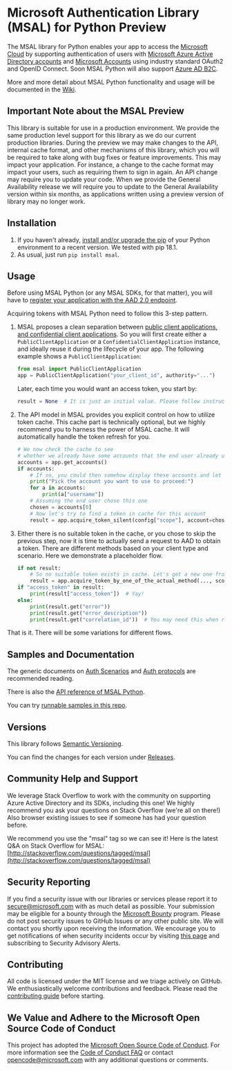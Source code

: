 # Microsoft Authentication Library (MSAL) for Python Preview

The MSAL library for Python enables your app to access the
[Microsoft Cloud](https://cloud.microsoft.com)
by supporting authentication of users with
[Microsoft Azure Active Directory accounts](https://azure.microsoft.com/en-us/services/active-directory/)
and [Microsoft Accounts](https://account.microsoft.com) using industry standard OAuth2 and OpenID Connect.
Soon MSAL Python will also support [Azure AD B2C](https://azure.microsoft.com/services/active-directory-b2c/).

More and more detail about MSAL Python functionality and usage will be documented in the
[Wiki](https://github.com/AzureAD/microsoft-authentication-library-for-python/wiki).

## Important Note about the MSAL Preview

This library is suitable for use in a production environment.
We provide the same production level support for this library as we do our current production libraries.
During the preview we may make changes to the API, internal cache format, and other mechanisms of this library,
which you will be required to take along with bug fixes or feature improvements.
This may impact your application.
For instance, a change to the cache format may impact your users, such as requiring them to sign in again.
An API change may require you to update your code.
When we provide the General Availability release
we will require you to update to the General Availability version within six months,
as applications written using a preview version of library may no longer work.

## Installation

1. If you haven't already, [install and/or upgrade the pip](https://pip.pypa.io/en/stable/installing/)
   of your Python environment to a recent version. We tested with pip 18.1.
2. As usual, just run `pip install msal`.

## Usage

Before using MSAL Python (or any MSAL SDKs, for that matter), you will have to
[register your application with the AAD 2.0 endpoint](https://docs.microsoft.com/en-us/azure/active-directory/develop/quickstart-v2-register-an-app).

Acquiring tokens with MSAL Python need to follow this 3-step pattern.

1. MSAL proposes a clean separation between
   [public client applications, and confidential client applications](https://tools.ietf.org/html/rfc6749#section-2.1).
   So you will first create either a `PublicClientApplication` or a `ConfidentialClientApplication` instance,
   and ideally reuse it during the lifecycle of your app. The following example shows a `PublicClientApplication`:

   ```python
   from msal import PublicClientApplication
   app = PublicClientApplication("your_client_id", authority="...")
   ```

   Later, each time you would want an access token, you start by:
   ```python
   result = None  # It is just an initial value. Please follow instructions below.
   ```

2. The API model in MSAL provides you explicit control on how to utilize token cache.
   This cache part is technically optional, but we highly recommend you to harness the power of MSAL cache.
   It will automatically handle the token refresh for you.

   ```python
   # We now check the cache to see
   # whether we already have some accounts that the end user already used to sign in before.
   accounts = app.get_accounts()
   if accounts:
       # If so, you could then somehow display these accounts and let end user choose
       print("Pick the account you want to use to proceed:")
       for a in accounts:
           print(a["username"])
       # Assuming the end user chose this one
       chosen = accounts[0]
       # Now let's try to find a token in cache for this account
       result = app.acquire_token_silent(config["scope"], account=chosen)
   ```

3. Either there is no suitable token in the cache, or you chose to skip the previous step,
   now it is time to actually send a request to AAD to obtain a token.
   There are different methods based on your client type and scenario. Here we demonstrate a placeholder flow.

   ```python
   if not result:
       # So no suitable token exists in cache. Let's get a new one from AAD.
       result = app.acquire_token_by_one_of_the_actual_method(..., scopes=["user.read"])
   if "access_token" in result:
       print(result["access_token"])  # Yay!
   else:
       print(result.get("error"))
       print(result.get("error_description"))
       print(result.get("correlation_id"))  # You may need this when reporting a bug
   ```

That is it. There will be some variations for different flows.


## Samples and Documentation

The generic documents on
[Auth Scenarios](https://docs.microsoft.com/en-us/azure/active-directory/develop/authentication-scenarios)
and
[Auth protocols](https://docs.microsoft.com/en-us/azure/active-directory/develop/active-directory-v2-protocols)
are recommended reading.

There is also the [API reference of MSAL Python](https://msal-python.rtfd.io).

You can try [runnable samples in this repo](https://github.com/AzureAD/microsoft-authentication-library-for-python/tree/dev/sample).


## Versions

This library follows [Semantic Versioning](http://semver.org/).

You can find the changes for each version under
[Releases](https://github.com/AzureAD/microsoft-authentication-library-for-python/releases).

## Community Help and Support

We leverage Stack Overflow to work with the community on supporting Azure Active Directory and its SDKs, including this one!
We highly recommend you ask your questions on Stack Overflow (we're all on there!)
Also browser existing issues to see if someone has had your question before.

We recommend you use the "msal" tag so we can see it!
Here is the latest Q&A on Stack Overflow for MSAL:
[http://stackoverflow.com/questions/tagged/msal](http://stackoverflow.com/questions/tagged/msal)

## Security Reporting

If you find a security issue with our libraries or services please report it to [secure@microsoft.com](mailto:secure@microsoft.com) with as much detail as possible. Your submission may be eligible for a bounty through the [Microsoft Bounty](http://aka.ms/bugbounty) program. Please do not post security issues to GitHub Issues or any other public site. We will contact you shortly upon receiving the information. We encourage you to get notifications of when security incidents occur by visiting [this page](https://technet.microsoft.com/en-us/security/dd252948) and subscribing to Security Advisory Alerts.

## Contributing

All code is licensed under the MIT license and we triage actively on GitHub. We enthusiastically welcome contributions and feedback. Please read the [contributing guide](./contributing.md) before starting.

## We Value and Adhere to the Microsoft Open Source Code of Conduct

This project has adopted the [Microsoft Open Source Code of Conduct](https://opensource.microsoft.com/codeofconduct/). For more information see the [Code of Conduct FAQ](https://opensource.microsoft.com/codeofconduct/faq/) or contact [opencode@microsoft.com](mailto:opencode@microsoft.com) with any additional questions or comments.
